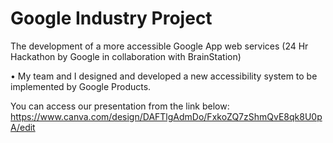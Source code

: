 # Google Industry Project

The development of a more accessible Google App web services (24 Hr Hackathon by
Google in collaboration with BrainStation)

• My team and I designed and developed a new accessibility system to be implemented
by Google Products.

You can access our  presentation from the link below:
https://www.canva.com/design/DAFTlgAdmDo/FxkoZQ7zShmQvE8qk8U0pA/edit
